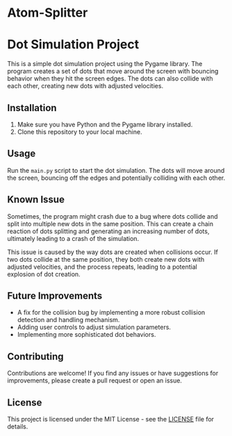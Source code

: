 # Atom-Splitter

# Dot Simulation Project

This is a simple dot simulation project using the Pygame library. The program creates a set of dots that move around the screen with bouncing behavior when they hit the screen edges. The dots can also collide with each other, creating new dots with adjusted velocities.

## Installation

1. Make sure you have Python and the Pygame library installed.
2. Clone this repository to your local machine.

## Usage

Run the `main.py` script to start the dot simulation. The dots will move around the screen, bouncing off the edges and potentially colliding with each other.

## Known Issue

Sometimes, the program might crash due to a bug where dots collide and split into multiple new dots in the same position. This can create a chain reaction of dots splitting and generating an increasing number of dots, ultimately leading to a crash of the simulation.

This issue is caused by the way dots are created when collisions occur. If two dots collide at the same position, they both create new dots with adjusted velocities, and the process repeats, leading to a potential explosion of dot creation.

## Future Improvements

- A fix for the collision bug by implementing a more robust collision detection and handling mechanism.
- Adding user controls to adjust simulation parameters.
- Implementing more sophisticated dot behaviors.

## Contributing

Contributions are welcome! If you find any issues or have suggestions for improvements, please create a pull request or open an issue.

## License

This project is licensed under the MIT License - see the [LICENSE](LICENSE) file for details.
